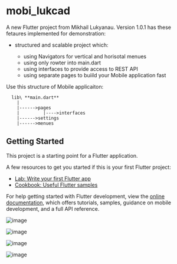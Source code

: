 # mobi_lukcad

A new Flutter project from Mikhail Lukyanau.
Version 1.0.1 has these fetaures implemented for demonstration:

  - structured and scalable project which:

    - using Navigators for vertical and horisotal menues
    - using only rowter into main.dart
    - using interfaces to provide access to REST API
    - using separate pages to buiild your Mobile application fast

Use this structure of Mobile applicaiton:

      lib\ **main.dart**
        |
        |------>pages
        |         |---->interfaces
        |------>settings
        |------>menues
        

## Getting Started

This project is a starting point for a Flutter application.

A few resources to get you started if this is your first Flutter project:

- [Lab: Write your first Flutter app](https://docs.flutter.dev/get-started/codelab)
- [Cookbook: Useful Flutter samples](https://docs.flutter.dev/cookbook)

For help getting started with Flutter development, view the
[online documentation](https://docs.flutter.dev/), which offers tutorials,
samples, guidance on mobile development, and a full API reference.

![image](https://github.com/user-attachments/assets/ba8dbf24-380d-4763-abe4-d1e323788478)


![image](https://github.com/user-attachments/assets/ee05c39a-1b8c-48c2-8616-c56f5b2771a6)


![image](https://github.com/user-attachments/assets/774ed06a-0740-406f-89d9-7865ef39af6f)


![image](https://github.com/user-attachments/assets/c276b9d4-255f-4269-80be-a17a941da2ee)

